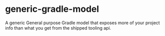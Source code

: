 generic-gradle-model
====================

A generic General purpose Gradle model that exposes more of your project info than what you get from the shipped tooling api.
